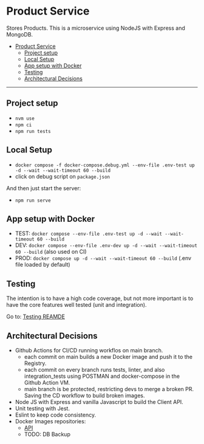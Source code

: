 # Product Service

Stores Products.
This is a microservice using NodeJS with Express and MongoDB.

- [Product Service](#product-service)
  - [Project setup](#project-setup)
  - [Local Setup](#local-setup)
  - [App setup with Docker](#app-setup-with-docker)
  - [Testing](#testing)
  - [Architectural Decisions](#architectural-decisions)

---

## Project setup
- `nvm use`
- `npm ci`
- `npm run tests`

## Local Setup

- `docker compose -f docker-compose.debug.yml --env-file .env-test up -d --wait --wait-timeout 60 --build`
- click on debug script on `package.json`

And then just start the server:
* `npm run serve`

## App setup with Docker
- TEST: `docker compose --env-file .env-test up -d --wait --wait-timeout 60 --build`
- DEV: `docker compose --env-file .env-dev up -d --wait --wait-timeout 60 --build` (also used on CI)
- PROD: `docker compose up -d --wait --wait-timeout 60 --build` (.env file loaded by default)


## Testing
The intention is to have a high code coverage, but not more important is to have the core features well tested (unit and integration).

Go to: [Testing REAMDE](https://github.com/edymberg/product-service/blob/main/test/README.MD)

## Architectural Decisions
* Github Actions for CI/CD running workflos on main branch.
  - each commit on main builds a new Docker image and push it to the Registry.
  - each commit on every branch runs tests, linter, and also integration_tests using POSTMAN and docker-compose in the Github Action VM.
  - main branch is be protected, restricting devs to merge a broken PR. Saving the CD workflow to build broken images.
* Node JS with Express and vanilla Javascript to build the Client API.
* Unit testing with Jest.
* Eslint to keep code consistency.
* Docker Images repositories:
  - [API](https://hub.docker.com/repository/docker/edymberg/product-service/general)
  - TODO: DB Backup

